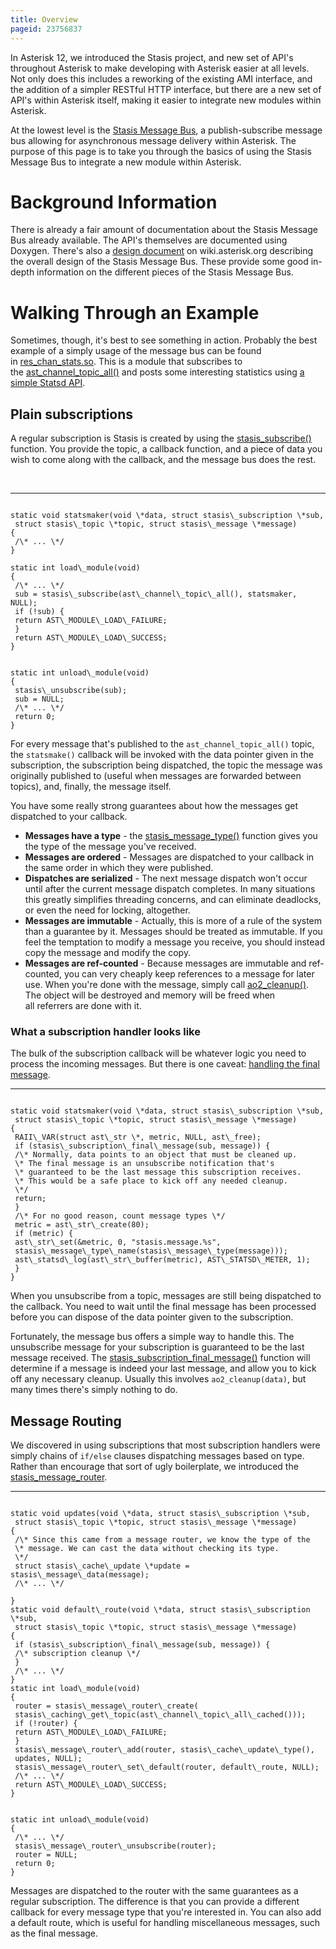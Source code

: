 ```yaml
---
title: Overview
pageid: 23756837
---
```


In Asterisk 12, we introduced the Stasis project, and new set of API's throughout Asterisk to make developing with Asterisk easier at all levels. Not only does this includes a reworking of the existing AMI interface, and the addition of a simpler RESTful HTTP interface, but there are a new set of API's within Asterisk itself, making it easier to integrate new modules within Asterisk.

At the lowest level is the [Stasis Message Bus](http://doxygen.asterisk.org/trunk/stasis.html), a publish-subscribe message bus allowing for asynchronous message delivery within Asterisk. The purpose of this page is to take you through the basics of using the Stasis Message Bus to integrate a new module within Asterisk.

Background Information
======================

There is already a fair amount of documentation about the Stasis Message Bus already available. The API's themselves are documented using Doxygen. There's also a [design document](/Development/Roadmap/Asterisk-12-Projects/Asterisk-12-API-Improvements/Stasis-Message-Bus) on wiki.asterisk.org describing the overall design of the Stasis Message Bus. These provide some good in-depth information on the different pieces of the Stasis Message Bus.

Walking Through an Example
==========================

Sometimes, though, it's best to see something in action. Probably the best example of a simply usage of the message bus can be found in [res\_chan\_stats.so](https://code.asterisk.org/code/browse/asterisk/trunk/res/res_chan_stats.c?hb=true). This is a module that subscribes to the [ast\_channel\_topic\_all()](http://doxygen.asterisk.org/trunk/df/deb/group__StasisTopicsAndMessages.html#g34a3ac59fb8d0c49cbc2cb9b87261d31) and posts some interesting statistics using [a simple Statsd API](http://doxygen.asterisk.org/trunk/d4/d67/statsd_8h.html).

Plain subscriptions
-------------------

A regular subscription is Stasis is created by using the [stasis\_subscribe()](http://doxygen.asterisk.org/trunk/dd/d79/stasis_8h.html#0f22205d00ef47310681da71d082017b) function. You provide the topic, a callback function, and a piece of data you wish to come along with the callback, and the message bus does the rest.

 




---

  
  


```

static void statsmaker(void \*data, struct stasis\_subscription \*sub,
 struct stasis\_topic \*topic, struct stasis\_message \*message)
{
 /\* ... \*/
}
 
static int load\_module(void)
{
 /\* ... \*/
 sub = stasis\_subscribe(ast\_channel\_topic\_all(), statsmaker, NULL);
 if (!sub) {
 return AST\_MODULE\_LOAD\_FAILURE;
 }
 return AST\_MODULE\_LOAD\_SUCCESS;
}


static int unload\_module(void)
{
 stasis\_unsubscribe(sub);
 sub = NULL;
 /\* ... \*/
 return 0;
}

```


For every message that's published to the `ast_channel_topic_all()` topic, the `statsmake()` callback will be invoked with the data pointer given in the subscription, the subscription being dispatched, the topic the message was originally published to (useful when messages are forwarded between topics), and, finally, the message itself.

You have some really strong guarantees about how the messages get dispatched to your callback.

* **Messages have a type** - the [stasis\_message\_type()](http://doxygen.asterisk.org/trunk/d2/db9/stasis__message_8c.html#9356e8a29344ca4eac93088198ccff89) function gives you the type of the message you've received.
* **Messages are ordered** - Messages are dispatched to your callback in the same order in which they were published.
* **Dispatches are serialized** - The next message dispatch won't occur until after the current message dispatch completes. In many situations this greatly simplifies threading concerns, and can eliminate deadlocks, or even the need for locking, altogether.
* **Messages are immutable** - Actually, this is more of a rule of the system than a guarantee by it. Messages should be treated as immutable. If you feel the temptation to modify a message you receive, you should instead copy the message and modify the copy.
* **Messages are ref-counted** - Because messages are immutable and ref-counted, you can very cheaply keep references to a message for later use. When you're done with the message, simply call [ao2\_cleanup()](http://doxygen.asterisk.org/trunk/d5/da5/astobj2_8h.html#6321ee982370c55ab3c24c72c562cbdd). The object will be destroyed and memory will be freed when all referrers are done with it.

### What a subscription handler looks like

The bulk of the subscription callback will be whatever logic you need to process the incoming messages. But there is one caveat: [handling the final message](/Development/Roadmap/Asterisk-12-Projects/Asterisk-12-API-Improvements/Stasis-Message-Bus/Using-the-Stasis-Message-Bus/Stasis-Subscriber-Shutdown-Problem).




---

  
  


```

static void statsmaker(void \*data, struct stasis\_subscription \*sub,
 struct stasis\_topic \*topic, struct stasis\_message \*message)
{
 RAII\_VAR(struct ast\_str \*, metric, NULL, ast\_free);
 if (stasis\_subscription\_final\_message(sub, message)) {
 /\* Normally, data points to an object that must be cleaned up.
 \* The final message is an unsubscribe notification that's
 \* guaranteed to be the last message this subscription receives.
 \* This would be a safe place to kick off any needed cleanup.
 \*/
 return;
 }
 /\* For no good reason, count message types \*/
 metric = ast\_str\_create(80);
 if (metric) {
 ast\_str\_set(&metric, 0, "stasis.message.%s",
 stasis\_message\_type\_name(stasis\_message\_type(message)));
 ast\_statsd\_log(ast\_str\_buffer(metric), AST\_STATSD\_METER, 1);
 }
}

```


When you unsubscribe from a topic, messages are still being dispatched to the callback. You need to wait until the final message has been processed before you can dispose of the data pointer given to the subscription.

Fortunately, the message bus offers a simple way to handle this. The unsubscribe message for your subscription is guaranteed to be the last message received. The [stasis\_subscription\_final\_message()](http://doxygen.asterisk.org/trunk/d0/df4/stasis_8c.html#839350445aaa51cedf31f6daec933ee0) function will determine if a message is indeed your last message, and allow you to kick off any necessary cleanup. Usually this involves `ao2_cleanup(data)`, but many times there's simply nothing to do.

Message Routing
---------------

We discovered in using subscriptions that most subscription handlers were simply chains of `if/else` clauses dispatching messages based on type. Rather than encourage that sort of ugly boilerplate, we introduced the [stasis\_message\_router](http://doxygen.asterisk.org/trunk/d4/d25/stasis__message__router_8h.html).




---

  
  


```

static void updates(void \*data, struct stasis\_subscription \*sub,
 struct stasis\_topic \*topic, struct stasis\_message \*message)
{
 /\* Since this came from a message router, we know the type of the
 \* message. We can cast the data without checking its type.
 \*/
 struct stasis\_cache\_update \*update = stasis\_message\_data(message);
 /\* ... \*/

}
static void default\_route(void \*data, struct stasis\_subscription \*sub,
 struct stasis\_topic \*topic, struct stasis\_message \*message)
{
 if (stasis\_subscription\_final\_message(sub, message)) {
 /\* subscription cleanup \*/
 }
 /\* ... \*/
}
static int load\_module(void)
{
 router = stasis\_message\_router\_create(
 stasis\_caching\_get\_topic(ast\_channel\_topic\_all\_cached()));
 if (!router) {
 return AST\_MODULE\_LOAD\_FAILURE;
 }
 stasis\_message\_router\_add(router, stasis\_cache\_update\_type(),
 updates, NULL);
 stasis\_message\_router\_set\_default(router, default\_route, NULL);
 /\* ... \*/
 return AST\_MODULE\_LOAD\_SUCCESS;
}


static int unload\_module(void)
{
 /\* ... \*/
 stasis\_message\_router\_unsubscribe(router);
 router = NULL;
 return 0;
}

```


Messages are dispatched to the router with the same guarantees as a regular subscription. The difference is that you can provide a different callback for every message type that you're interested in. You can also add a default route, which is useful for handling miscellaneous messages, such as the final message.

